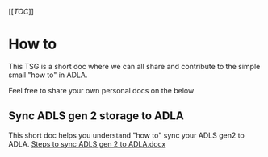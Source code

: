 [[_TOC_]]
# How to
This TSG is a short doc where we can all share and contribute to the simple small "how to" in ADLA.

Feel free to share your own personal docs on the below

## Sync ADLS gen 2 storage to ADLA
This short doc helps you understand "how to" sync your ADLS gen2 to ADLA.
[Steps to sync ADLS gen 2 to ADLA.docx](/.attachments/Steps%20to%20sync%20ADLS%20gen%202%20to%20ADLA-171cd17a-8896-465a-82eb-4d8641431c8b.docx)